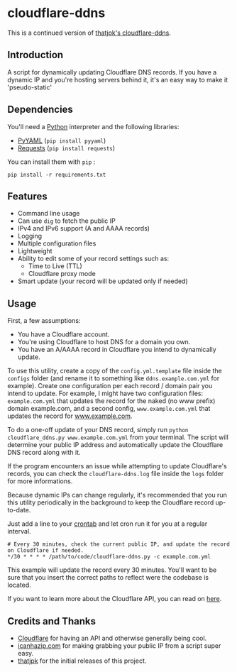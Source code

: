 cloudflare-ddns
===============
This is a continued version of [thatjpk's cloudflare-ddns](https://github.com/thatjpk/cloudflare-ddns).

Introduction
------------

A script for dynamically updating Cloudflare DNS records.
If you have a dynamic IP and you're hosting servers behind it, it's an easy way to make it 'pseudo-static'

Dependencies
------------

You'll need a [Python](https://www.python.org/downloads/) interpreter and the following libraries:

 - [PyYAML](https://bitbucket.org/xi/pyyaml) (`pip install pyyaml`)
 - [Requests](http://docs.python-requests.org/en/latest/) (`pip install
   requests`)

You can install them with `pip` :

	pip install -r requirements.txt
	
Features
-----
  - Command line usage
  - Can use `dig` to fetch the public IP
  - IPv4 and IPv6 support (A and AAAA records)
  - Logging
  - Multiple configuration files
  - Lightweight
  - Ability to edit some of your record settings such as:
  	- Time to Live (TTL)
	- Cloudflare proxy mode
  - Smart update (your record will be updated only if needed)

Usage
-----

First, a few assumptions:

  - You have a Cloudflare account.
  - You're using Cloudflare to host DNS for a domain you own.
  - You have an A/AAAA record in Cloudflare you intend to dynamically update.

To use this utility, create a copy of the `config.yml.template` file inside the `configs` folder (and
rename it to something like `ddns.example.com.yml` for example).  Create one configuration per each record / 
domain pair you intend to update.  For example, I might have two configuration
files: `example.com.yml` that updates the record for the naked (no www
prefix) domain example.com, and a second config, `www.example.com.yml` that updates the
record for www.example.com.

To do a one-off update of your DNS record, simply run `python
cloudflare_ddns.py www.example.com.yml` from your terminal.
The script will determine your public IP address and automatically update the
Cloudflare DNS record along with it.

If the program encounters an issue while attempting to update Cloudflare's 
records, you can check the `cloudflare-ddns.log` file inside the `logs` folder for more informations.

Because dynamic IPs can change regularly, it's recommended that you run this
utility periodically in the background to keep the Cloudflare record 
up-to-date.

Just add a line to your [crontab](http://en.wikipedia.org/wiki/Cron) and let
cron run it for you at a regular interval.

    # Every 30 minutes, check the current public IP, and update the record on Cloudflare if needed.
    */30 * * * * /path/to/code/cloudflare-ddns.py -c example.com.yml

This example will update the record every 30 minutes. You'll want to be sure
that you insert the correct paths to reflect were the codebase is located.

If you want to learn more about the Cloudflare API, you can read on
[here](http://www.cloudflare.com/docs/client-api.html).

Credits and Thanks
------------------

 - [Cloudflare](https://www.cloudflare.com/) for having an API and otherwise
   generally being cool.
 - [icanhazip.com](http://icanhazip.com/) for making grabbing your public IP
    from a script super easy.
 - [thatjpk](https://github.com/thatjpk/) for the initial releases of this project.

